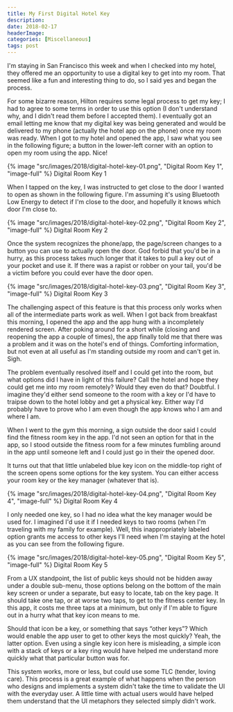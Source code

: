 ```yaml
---
title: My First Digital Hotel Key
description: 
date: 2018-02-17
headerImage: 
categories: [Miscellaneous]
tags: post
---
```


I'm staying in San Francisco this week and when I checked into my hotel, they offered me an opportunity to use a digital key to get into my room. That seemed like a fun and interesting thing to do, so I said yes and began the process.

For some bizarre reason, Hilton requires some legal process to get my key; I had to agree to some terms in order to use this option (I don't understand why, and I didn't read them before I accepted them). I eventually got an email letting me know that my digital key was being generated and would be delivered to my phone (actually the hotel app on the phone) once my room was ready. When I got to my hotel and opened the app, I saw what you see in the following figure; a button in the lower-left corner with an option to open my room using the app. Nice!

{% image "src/images/2018/digital-hotel-key-01.png", "Digital Room Key 1", "image-full" %}
Digital Room Key 1

When I tapped on the key, I was instructed to get close to the door I wanted to open as shown in the following figure. I'm assuming it's using Bluetooth Low Energy to detect if I'm close to the door, and hopefully it knows which door I'm close to.

{% image "src/images/2018/digital-hotel-key-02.png", "Digital Room Key 2", "image-full" %}
Digital Room Key 2

Once the system recognizes the phone/app, the page/screen changes to a button you can use to actually open the door. God forbid that you'd be in a hurry, as this process takes much longer that it takes to pull a key out of your pocket and use it. If there was a rapist or robber on your tail, you'd be a victim before you could ever have the door open.

{% image "src/images/2018/digital-hotel-key-03.png", "Digital Room Key 3", "image-full" %}
Digital Room Key 3

The challenging aspect of this feature is that this process only works when all of the intermediate parts work as well. When I got back from breakfast this morning, I opened the app and the app hung with a incompletely rendered screen. After poking around for a short while (closing and reopening the app a couple of times), the app finally told me that there was a problem and it was on the hotel's end of things. Comforting information, but not even at all useful as I'm standing outside my room and can't get in. Sigh.

The problem eventually resolved itself and I could get into the room, but what options did I have in light of this failure? Call the hotel and hope they could get me into my room remotely? Would they even do that? Doubtful. I imagine they'd either send someone to the room with a key or I'd have to traipse down to the hotel lobby and get a physical key. Either way I'd probably have to prove who I am even though the app knows who I am and where I am.

When I went to the gym this morning, a sign outside the door said I could find the fitness room key in the app. I'd not seen an option for that in the app, so I stood outside the fitness room for a few minutes fumbling around in the app until someone left and I could just go in their the opened door.

It turns out that that little unlabeled blue key icon on the middle-top right of the screen opens some options for the key system. You can either access your room key or the key manager (whatever that is).

{% image "src/images/2018/digital-hotel-key-04.png", "Digital Room Key 4", "image-full" %}
Digital Room Key 4

I only needed one key, so I had no idea what the key manager would be used for. I imagined I'd use it if I needed keys to two rooms (when I'm traveling with my family for example). Well, this inappropriately labeled option grants me access to other keys I'll need when I'm staying at the hotel as you can see from the following figure.

{% image "src/images/2018/digital-hotel-key-05.png", "Digital Room Key 5", "image-full" %}
Digital Room Key 5

From a UX standpoint, the list of public keys should not be hidden away under a double sub-menu, those options belong on the bottom of the main key screen or under a separate, but easy to locate, tab on the key page. It should take one tap, or at worse two taps, to get to the fitness center key. In this app, it costs me three taps at a minimum, but only if I'm able to figure out in a hurry what that key icon means to me.

Should that icon be a key, or something that says “other keys”? Which would enable the app user to get to other keys the most quickly? Yeah, the latter option. Even using a single key icon here is misleading, a simple icon with a stack of keys or a key ring would have helped me understand more quickly what that particular button was for.

This system works, more or less, but could use some TLC (tender, loving care). This process is a great example of what happens when the person who designs and implements a system didn't take the time to validate the UI with the everyday user. A little time with actual users would have helped them understand that the UI metaphors they selected simply didn't work.